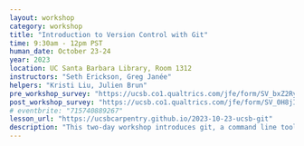 ```yaml
---
layout: workshop
category: workshop
title: "Introduction to Version Control with Git"
time: 9:30am - 12pm PST
human_date: October 23-24
year: 2023
location: UC Santa Barbara Library, Room 1312
instructors: "Seth Erickson, Greg Janée"
helpers: "Kristi Liu, Julien Brun"
pre_workshop_survey: "https://ucsb.co1.qualtrics.com/jfe/form/SV_bxZ2RyiGUhOUBTw"
post_workshop_survey: "https://ucsb.co1.qualtrics.com/jfe/form/SV_0H8jICKpT9PNOnA"
# eventbrite: "715740889267"
lesson_url: "https://ucsbcarpentry.github.io/2023-10-23-ucsb-git"
description: "This two-day workshop introduces git, a command line tool for managing revisions in coding projects, and GitHub, a web-based platform for sharing your work and collaborating with others. The workshop is oriented toward learners with little or no previous experience with either git or GitHub. It will cover steps for setting up a git project, making changes, navigating the revision history, sharing work on GitHub, and managing conflicts."
---
```

